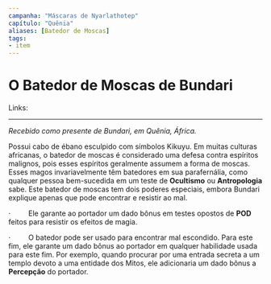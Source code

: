 ```yaml
---
campanha: "Máscaras de Nyarlathotep"
capítulo: "Quênia"
aliases: [Batedor de Moscas]
tags: 
- item
---
```


# O Batedor de Moscas de Bundari

Links:

---
*Recebido como presente de Bundari, em Quênia, África.*

Possui cabo de ébano esculpido com símbolos Kikuyu. Em muitas culturas africanas, o batedor de moscas é considerado uma defesa contra espíritos malignos, pois esses espíritos geralmente assumem a forma de moscas. Esses magos invariavelmente têm batedores em sua parafernália, como qualquer pessoa bem-sucedida em um teste de **Ocultismo** ou **Antropologia** sabe. Este batedor de moscas tem dois poderes especiais, embora Bundari explique apenas que pode encontrar e resistir ao mal.

·         Ele garante ao portador um dado bônus em testes opostos de **POD** feitos para resistir os efeitos de magia.

·         O batedor pode ser usado para encontrar mal escondido. Para este fim, ele garante um dado bônus ao portador em qualquer habilidade usada para este fim. Por exemplo, quando procurar por uma entrada secreta a um templo devoto a uma entidade dos Mitos, ele adicionaria um dado bônus a **Percepção** do portador.